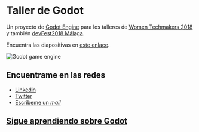 # Taller de Godot

Un proyecto de [Godot Engine](https://godotengine.org/) para los talleres de [Women Techmakers 2018](https://www.meetup.com/es-ES/Google-Developer-Group-Malaga/events/246863622/) y también [devFest2018 Málaga](https://www.meetup.com/es-ES/Google-Developer-Group-Malaga/events/254547379/).

Encuentra las diapositivas en [este enlace](https://docs.google.com/presentation/d/1Az4wJAQjbiHxtmja0APHB8z6ugfVHULyb2yiHz_zJLE/edit?usp=sharing).

![_Godot game engine_](http://cdn.akamai.steamstatic.com/steam/apps/404790/header.jpg?t=1464935540)

## Encuentrame en las redes

* <a href="https://www.linkedin.com/in/elena-guzman-blanco/" target="_blank">Linkedin</a>
* <a href="https://twitter.com/Beelzenef_" target="_blank">Twitter</a>
* <a href="mailto:elena.guzbla@gmail.com" target="_blank" >Escríbeme un _mail_</a>

## [Sigue aprendiendo sobre Godot](https://github.com/Beelzenef/learnGodot)
